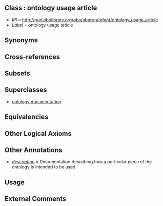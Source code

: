 
## Class : ontology usage article

 * *IRI* = http://purl.obolibrary.org/obo/uberon/refont/ontology_usage_article
 * *Label* = ontology usage article

## Synonyms


## Cross-references


## Subsets


## Superclasses

 * [ontology documentation](../../ontology/on/ontology_documentation.md)

## Equivalencies


## Other Logical Axioms


## Other Annotations

 * *[description](../../on/description.md)* = Documentation describing how a particular piece of the ontology is intended to be used

## Usage


## External Comments


